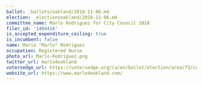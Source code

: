 ```yaml
---
ballot: _ballots/oakland/2018-11-06.md
election: _electionsoakland/2018-11-06.md
committee_name: Marlo Rodriguez for City Council 2018
filer_id: '1404416'
is_accepted_expenditure_ceiling: true
is_incumbent: false
name: Maria "Marlo" Rodriguez
occupation: Registered Nurse
photo_url: Marlo-Rodriguez.png
twitter_url: marlo4oakland
votersedge_url: https://votersedge.org/ca/en/ballot/election/area/73/contests/contest/17341/candidate/139765?&county=alameda%20county&election_authority_id=1
website_url: https://www.marlo4oakland.com/
---
```

